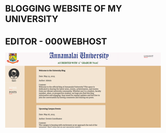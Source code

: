 # BLOGGING WEBSITE OF MY UNIVERSITY

# EDITOR - 000WEBHOST

![homepage.png](https://github.com/Harihara2k/BLOG_WEBSITE/blob/main/blog/screenshot/homepage.png?raw=true)
